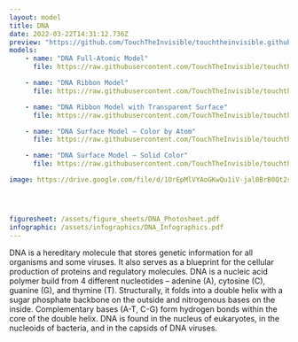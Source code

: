 ```yaml
---
layout: model
title: DNA
date: 2022-03-22T14:31:12.736Z
preview: "https://github.com/TouchTheInvisible/touchtheinvisible.github.io/blob/master/assets/img/DNA/DNA-Ribbon.png?raw=true" 
models:
    - name: "DNA Full-Atomic Model"
      file: https://raw.githubusercontent.com/TouchTheInvisible/touchtheinvisible.github.io/master/assets/models/DNA/DNA-FullAtomic.dae

    - name: "DNA Ribbon Model"
      file: https://raw.githubusercontent.com/TouchTheInvisible/touchtheinvisible.github.io/master/assets/models/DNA/DNA-Ribbon.dae

    - name: "DNA Ribbon Model with Transparent Surface"
      file: https://raw.githubusercontent.com/TouchTheInvisible/touchtheinvisible.github.io/master/assets/models/DNA/DNA-Ribbon+TransparentSurface.dae

    - name: "DNA Surface Model – Color by Atom"
      file: https://raw.githubusercontent.com/TouchTheInvisible/touchtheinvisible.github.io/master/assets/models/DNA/DNA-Surface_ColorByAA.dae

    - name: "DNA Surface Model – Solid Color"
      file: https://raw.githubusercontent.com/TouchTheInvisible/touchtheinvisible.github.io/master/assets/models/DNA/DNA-Surface_SolidColor.dae

image: https://drive.google.com/file/d/1OrEpMlVYAoGKwQu1iV-jal0BrB0Qt2se/preview




figuresheet: /assets/figure_sheets/DNA_Photosheet.pdf
infographic: /assets/infographics/DNA_Infographics.pdf
---
```

DNA is a hereditary molecule that stores genetic information for all organisms and some viruses. It also serves as a blueprint for the cellular production of proteins and regulatory molecules. DNA is a nucleic acid polymer build from 4 different nucleotides – adenine (A), cytosine (C), guanine (G), and thymine (T). Structurally, it folds into a double helix with a sugar phosphate backbone on the outside and nitrogenous bases on the inside. Complementary bases (A-T, C-G) form hydrogen bonds within the core of the double helix. DNA is found in the nucleus of eukaryotes, in the nucleoids of bacteria, and in the capsids of DNA viruses.
